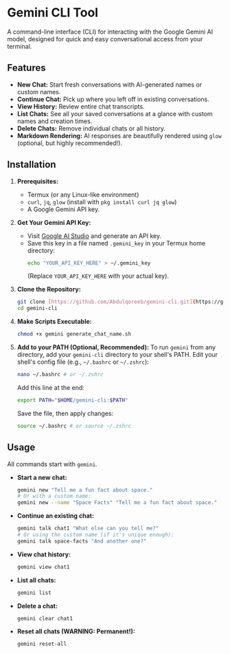 # Gemini CLI Tool

A command-line interface (CLI) for interacting with the Google Gemini AI model, designed for quick and easy conversational access from your terminal.

## Features

* **New Chat:** Start fresh conversations with AI-generated names or custom names.
* **Continue Chat:** Pick up where you left off in existing conversations.
* **View History:** Review entire chat transcripts.
* **List Chats:** See all your saved conversations at a glance with custom names and creation times.
* **Delete Chats:** Remove individual chats or all history.
* **Markdown Rendering:** AI responses are beautifully rendered using `glow` (optional, but highly recommended!).

## Installation

1.  **Prerequisites:**
    * Termux (or any Linux-like environment)
    * `curl`, `jq`, `glow` (install with `pkg install curl jq glow`)
    * A Google Gemini API key.

2.  **Get Your Gemini API Key:**
    * Visit [Google AI Studio](https://aistudio.google.com/app/apikey) and generate an API key.
    * Save this key in a file named `.gemini_key` in your Termux home directory:
        ```bash
        echo "YOUR_API_KEY_HERE" > ~/.gemini_key
        ```
        (Replace `YOUR_API_KEY_HERE` with your actual key).

3.  **Clone the Repository:**
    ```bash
    git clone [https://github.com/Abdulqoreeb/gemini-cli.git](https://github.com/Abdulqoreeb/gemini-cli.git)
    cd gemini-cli
    ```

4.  **Make Scripts Executable:**
    ```bash
    chmod +x gemini generate_chat_name.sh
    ```

5.  **Add to your PATH (Optional, Recommended):**
    To run `gemini` from any directory, add your `gemini-cli` directory to your shell's PATH.
    Edit your shell's config file (e.g., `~/.bashrc` or `~/.zshrc`):

    ```bash
    nano ~/.bashrc # or ~/.zshrc
    ```
    Add this line at the end:
    ```bash
    export PATH="$HOME/gemini-cli:$PATH"
    ```
    Save the file, then apply changes:
    ```bash
    source ~/.bashrc # or source ~/.zshrc
    ```

## Usage

All commands start with `gemini`.

* **Start a new chat:**
    ```bash
    gemini new "Tell me a fun fact about space."
    # Or with a custom name:
    gemini new --name "Space Facts" "Tell me a fun fact about space."
    ```

* **Continue an existing chat:**
    ```bash
    gemini talk chat1 "What else can you tell me?"
    # Or using the custom name (if it's unique enough):
    gemini talk space-facts "And another one?"
    ```

* **View chat history:**
    ```bash
    gemini view chat1
    ```

* **List all chats:**
    ```bash
    gemini list
    ```

* **Delete a chat:**
    ```bash
    gemini clear chat1
    ```

* **Reset all chats (WARNING: Permanent!):**
    ```bash
    gemini reset-all
    ```

